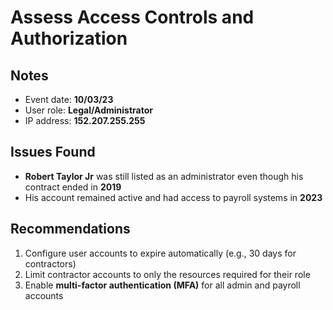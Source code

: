 # Assess Access Controls and Authorization

## Notes
- Event date: **10/03/23**  
- User role: **Legal/Administrator**  
- IP address: **152.207.255.255**

## Issues Found
- **Robert Taylor Jr** was still listed as an administrator even though his contract ended in **2019**  
- His account remained active and had access to payroll systems in **2023**  

## Recommendations
1. Configure user accounts to expire automatically (e.g., 30 days for contractors)  
2. Limit contractor accounts to only the resources required for their role  
3. Enable **multi-factor authentication (MFA)** for all admin and payroll accounts
